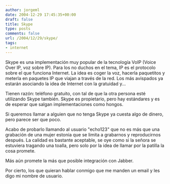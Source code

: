 ```yaml
---
author: jorgeml
date: 2004-12-29 17:45:35+00:00
draft: false
title: Skype
type: posts
comments: false
url: /2004/12/29/skype/
tags:
- internet
---
```


Skype es una implementación muy popular de la tecnología VoIP (Voice Over IP, voz sobre IP). Para los no duchos en el tema, IP es el protocolo sobre el que funciona Internet. La idea es coger la voz, hacerla paquetitos y meterla en paquetes IP que viajan a través de la red. Los más avispados ya estarán asociando la idea de Internet con la gratuidad y...

Tienen razón: teléfono gratuito, con tal de que la otra persona esté utilizando Skype también. Skype es propietario, pero hay estándares y es de esperar que salgan implementaciones como hongos.

Si queremos llamar a alguien que no tenga Skype ya cuesta algo de dinero, pero parece ser que poco.

Acabo de probarlo llamando al usuario "echo123" que no es más que una grabación de una mujer estonia que se limita a grabarnos y reproducirnos después. La calidad es bastante aceptable, se oye como si la señora se estuviera tragando una toalla, pero solo por la idea de llamar por la patilla la cosa promete.

Más aún promete la más que posible integración con Jabber.

Por cierto, los que quieran hablar conmigo que me manden un email y les digo mi nombre de usuario.
